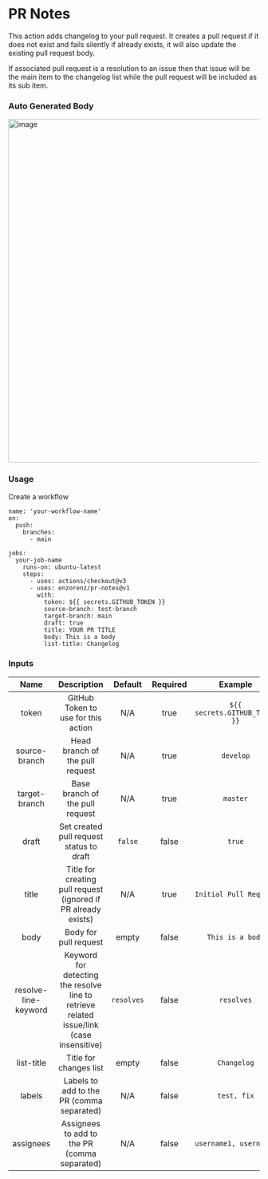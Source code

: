 # PR Notes

This action adds changelog to your pull request. It creates a pull request if it does not exist and fails silently if already exists, it will also update the existing pull request body.

If associated pull request is a resolution to an issue then that issue will be the main item to the changelog list while the pull request will be included as its sub item.

### Auto Generated Body

<img width="689" alt="image" src="https://user-images.githubusercontent.com/42469290/210353553-48bac4f8-8348-4867-b94e-1125bce2cd07.png">

### Usage

Create a workflow

```
name: 'your-workflow-name'
on:
  push:
    branches:
      - main

jobs:
  your-job-name
    runs-on: ubuntu-latest
    steps:
      - uses: actions/checkout@v3
      - uses: enzorenz/pr-notes@v1
        with:
          token: ${{ secrets.GITHUB_TOKEN }}
          source-branch: test-branch
          target-branch: main
          draft: true
          title: YOUR PR TITLE
          body: This is a body
          list-title: Changelog
```

### Inputs

<table>
  <thead>
    <tr>
      <th align="center">Name</th>
      <th align="center">Description</th>
      <th align="center">Default</th>
      <th align="center">Required</th>
      <th align="center">Example</th>
    </tr>
  </thead>
  <tbody>
    <tr>
      <td align="center">token</td>
      <td align="center">GitHub Token to use for this action</td>
      <td align="center">N/A</td>
      <td align="center">true</td>
      <td align="center"><code>${{ secrets.GITHUB_TOKEN }}</code></td>
    </tr>
    <tr>
      <td align="center">source-branch</td>
      <td align="center">Head branch of the pull request</td>
      <td align="center">N/A</td>
      <td align="center">true</td>
      <td align="center"><code>develop</code></td>
    </tr>
    <tr>
      <td align="center">target-branch</td>
      <td align="center">Base branch of the pull request</td>
      <td align="center">N/A</td>
      <td align="center">true</td>
      <td align="center"><code>master</code></td>
    </tr>
    <tr>
      <td align="center">draft</td>
      <td align="center">Set created pull request status to draft</td>
      <td align="center"><code>false</code></td>
      <td align="center">false</td>
      <td align="center"><code>true</code></td>
    </tr>
    <tr>
      <td align="center">title</td>
      <td align="center">Title for creating pull request (ignored if PR already exists)</td>
      <td align="center">N/A</td>
      <td align="center">true</td>
      <td align="center"><code>Initial Pull Request</code></td>
    </tr>
    <tr>
      <td align="center">body</td>
      <td align="center">Body for pull request</td>
      <td align="center">empty</td>
      <td align="center">false</td>
      <td align="center"><code>This is a body</code></td>
    </tr>
    <tr>
      <td align="center">resolve-line-keyword</td>
      <td align="center">Keyword for detecting the resolve line to retrieve related issue/link (case insensitive)</td>
      <td align="center"><code>resolves</code></td>
      <td align="center">false</td>
      <td align="center"><code>resolves</code></td>
    </tr>
    <tr>
      <td align="center">list-title</td>
      <td align="center">Title for changes list</td>
      <td align="center">empty</td>
      <td align="center">false</td>
      <td align="center"><code>Changelog</code></td>
    </tr>
    <tr>
      <td align="center">labels</td>
      <td align="center">Labels to add to the PR (comma separated)</td>
      <td align="center">N/A</td>
      <td align="center">false</td>
      <td align="center"><code>test, fix</code></td>
    </tr>
    <tr>
      <td align="center">assignees</td>
      <td align="center">Assignees to add to the PR (comma separated)</td>
      <td align="center">N/A</td>
      <td align="center">false</td>
      <td align="center"><code>username1, username2</code></td>
    </tr>
  </tbody>
</table>
